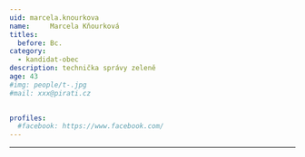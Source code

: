 ```yaml
---
uid: marcela.knourkova
name:     Marcela Kňourková
titles:
  before: Bc.
category:
  - kandidat-obec
description: technička správy zeleně
age: 43
#img: people/t-.jpg
#mail: xxx@pirati.cz

 
profiles:
  #facebook: https://www.facebook.com/
---
```


---